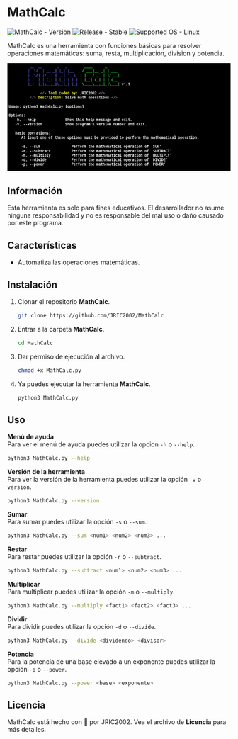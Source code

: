 # MathCalc
![MathCalc - Version](https://img.shields.io/badge/MathCalc-v1.1-brightgreen)
![Release - Stable](https://img.shields.io/badge/Release-Stable-brightgreen)
![Supported OS - Linux](https://img.shields.io/badge/Supported%20OS-Linux-blue)

MathCalc es una herramienta con funciones básicas para resolver operaciones matemáticas: suma, resta, multiplicación, division y potencia.

![MathCalc - Screenshot](https://github.com/JRIC2002/MathCalc/blob/master/.Images/MathCalc-Screenshot%5B01%5D.jpg)

## Información
Esta herramienta es solo para fines educativos. El desarrollador no asume ninguna responsabilidad y no es responsable del mal uso o daño causado por este programa.

## Características
* Automatiza las operaciones matemáticas.

## Instalación
1. Clonar el repositorio **MathCalc**.
   ```bash
   git clone https://github.com/JRIC2002/MathCalc
   ```
2. Entrar a la carpeta **MathCalc**.
   ```bash
   cd MathCalc
   ```
3. Dar permiso de ejecución al archivo.
   ```bash
   chmod +x MathCalc.py
   ```
4. Ya puedes ejecutar la herramienta **MathCalc**.
   ```bash
   python3 MathCalc.py
   ```

## Uso
**Menú de ayuda**  
Para ver el menú de ayuda puedes utilizar la opcion `-h` o `--help`.
```bash
python3 MathCalc.py --help
```

**Versión de la herramienta**  
Para ver la versión de la herramienta puedes utilizar la opción `-v` o `--version`.
```bash
python3 MathCalc.py --version
```

**Sumar**  
Para sumar puedes utilizar la opción `-s` o `--sum`.
```bash
python3 MathCalc.py --sum <num1> <num2> <num3> ...
```

**Restar**  
Para restar puedes utilizar la opción `-r` o `--subtract`.
```bash
python3 MathCalc.py --subtract <num1> <num2> <num3> ...
```

**Multiplicar**  
Para multiplicar puedes utilizar la opción `-m` o `--multiply`.
```bash
python3 MathCalc.py --multiply <fact1> <fact2> <fact3> ...
```

**Dividir**  
Para dividir puedes utilizar la opción `-d` o `--divide`.
```bash
python3 MathCalc.py --divide <dividendo> <divisor>
```

**Potencia**  
Para la potencia de una base elevado a un exponente puedes utilizar la opción `-p` o `--power`.
```bash
python3 MathCalc.py --power <base> <exponente>
```

## Licencia
MathCalc está hecho con 💚 por JRIC2002. Vea el archivo de **Licencia** para más detalles.
